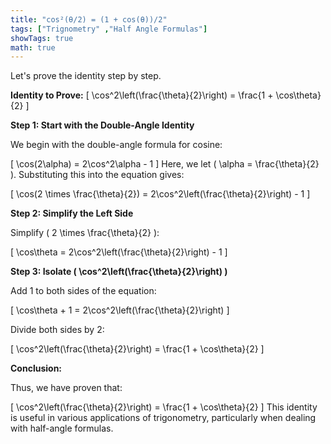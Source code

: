 ```yaml
---
title: "cos²(θ/2) = (1 + cos(θ))/2"
tags: ["Trignometry" ,"Half Angle Formulas"]
showTags: true
math: true
---
```




Let's prove the identity step by step.

**Identity to Prove:**
\[ \cos^2\left(\frac{\theta}{2}\right) = \frac{1 + \cos\theta}{2} \]

**Step 1: Start with the Double-Angle Identity**

We begin with the double-angle formula for cosine:

\[ \cos(2\alpha) = 2\cos^2\alpha - 1 \]
Here, we let \( \alpha = \frac{\theta}{2} \). Substituting this into the equation gives:

\[ \cos(2 \times \frac{\theta}{2}) = 2\cos^2\left(\frac{\theta}{2}\right) - 1 \]

**Step 2: Simplify the Left Side**

Simplify \( 2 \times \frac{\theta}{2} \):

\[ \cos\theta = 2\cos^2\left(\frac{\theta}{2}\right) - 1 \]

**Step 3: Isolate \( \cos^2\left(\frac{\theta}{2}\right) \)**

Add 1 to both sides of the equation:

\[ \cos\theta + 1 = 2\cos^2\left(\frac{\theta}{2}\right) \]

Divide both sides by 2:

\[ \cos^2\left(\frac{\theta}{2}\right) = \frac{1 + \cos\theta}{2} \]

**Conclusion:**

Thus, we have proven that:

\[ \cos^2\left(\frac{\theta}{2}\right) = \frac{1 + \cos\theta}{2} \]
This identity is useful in various applications of trigonometry, particularly when dealing with half-angle formulas.